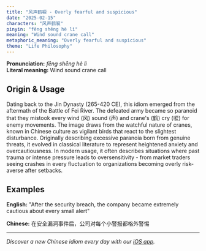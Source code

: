 ```yaml
---
title: "风声鹤唳 - Overly fearful and suspicious"
date: "2025-02-15"
characters: "风声鹤唳"
pinyin: "fēng shēng hè lì"
meaning: "Wind sound crane call"
metaphoric_meaning: "Overly fearful and suspicious"
theme: "Life Philosophy"
---
```


**Pronunciation:** *fēng shēng hè lì*  
**Literal meaning:** Wind sound crane call

## Origin & Usage

Dating back to the Jin Dynasty (265-420 CE), this idiom emerged from the aftermath of the Battle of Fei River. The defeated army became so paranoid that they mistook every wind (风) sound (声) and crane's (鹤) cry (唳) for enemy movements. The image draws from the watchful nature of cranes, known in Chinese culture as vigilant birds that react to the slightest disturbance. Originally describing excessive paranoia born from genuine threats, it evolved in classical literature to represent heightened anxiety and overcautiousness. In modern usage, it often describes situations where past trauma or intense pressure leads to oversensitivity - from market traders seeing crashes in every fluctuation to organizations becoming overly risk-averse after setbacks.

## Examples

**English:** "After the security breach, the company became extremely cautious about every small alert"

**Chinese:** 在安全漏洞事件后，公司对每个小警报都格外警惕

---

*Discover a new Chinese idiom every day with our [iOS app](https://apps.apple.com/us/app/daily-chinese-idioms/id6740611324).*
